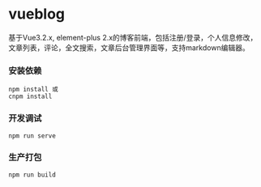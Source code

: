 # vueblog
基于Vue3.2.x, element-plus 2.x的博客前端，包括注册/登录，个人信息修改，文章列表，评论，全文搜索，文章后台管理界面等，支持markdown编辑器。

### 安装依赖
```
npm install 或
cnpm install
```

### 开发调试
```
npm run serve
```

### 生产打包
```
npm run build
```
